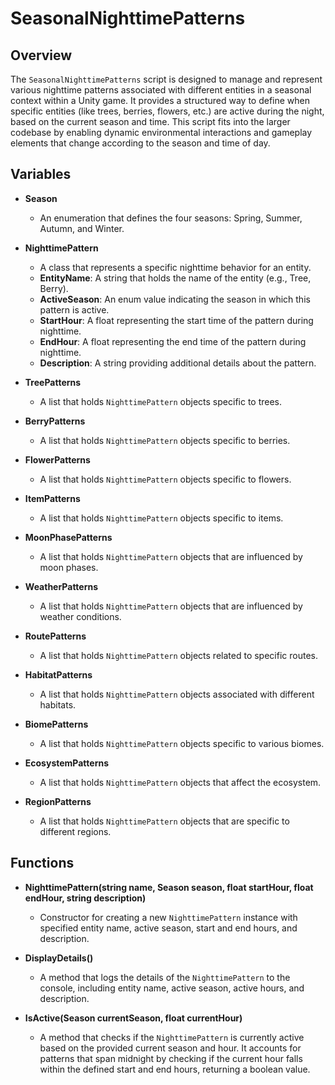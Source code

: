 # SeasonalNighttimePatterns

## Overview
The `SeasonalNighttimePatterns` script is designed to manage and represent various nighttime patterns associated with different entities in a seasonal context within a Unity game. It provides a structured way to define when specific entities (like trees, berries, flowers, etc.) are active during the night, based on the current season and time. This script fits into the larger codebase by enabling dynamic environmental interactions and gameplay elements that change according to the season and time of day.

## Variables

- **Season**
  - An enumeration that defines the four seasons: Spring, Summer, Autumn, and Winter.

- **NighttimePattern**
  - A class that represents a specific nighttime behavior for an entity.
  - **EntityName**: A string that holds the name of the entity (e.g., Tree, Berry).
  - **ActiveSeason**: An enum value indicating the season in which this pattern is active.
  - **StartHour**: A float representing the start time of the pattern during nighttime.
  - **EndHour**: A float representing the end time of the pattern during nighttime.
  - **Description**: A string providing additional details about the pattern.

- **TreePatterns**
  - A list that holds `NighttimePattern` objects specific to trees.

- **BerryPatterns**
  - A list that holds `NighttimePattern` objects specific to berries.

- **FlowerPatterns**
  - A list that holds `NighttimePattern` objects specific to flowers.

- **ItemPatterns**
  - A list that holds `NighttimePattern` objects specific to items.

- **MoonPhasePatterns**
  - A list that holds `NighttimePattern` objects that are influenced by moon phases.

- **WeatherPatterns**
  - A list that holds `NighttimePattern` objects that are influenced by weather conditions.

- **RoutePatterns**
  - A list that holds `NighttimePattern` objects related to specific routes.

- **HabitatPatterns**
  - A list that holds `NighttimePattern` objects associated with different habitats.

- **BiomePatterns**
  - A list that holds `NighttimePattern` objects specific to various biomes.

- **EcosystemPatterns**
  - A list that holds `NighttimePattern` objects that affect the ecosystem.

- **RegionPatterns**
  - A list that holds `NighttimePattern` objects that are specific to different regions.

## Functions

- **NighttimePattern(string name, Season season, float startHour, float endHour, string description)**
  - Constructor for creating a new `NighttimePattern` instance with specified entity name, active season, start and end hours, and description.

- **DisplayDetails()**
  - A method that logs the details of the `NighttimePattern` to the console, including entity name, active season, active hours, and description.

- **IsActive(Season currentSeason, float currentHour)**
  - A method that checks if the `NighttimePattern` is currently active based on the provided current season and hour. It accounts for patterns that span midnight by checking if the current hour falls within the defined start and end hours, returning a boolean value.